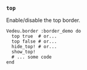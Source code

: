 ### `top`
Enable/disable the top border.

    Vedeu.border :border_demo do
      top true  # or...
      top false # or...
      hide_top! # or...
      show_top!
      # ... some code
    end

